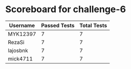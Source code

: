 # Scoreboard for challenge-6
| Username   | Passed Tests | Total Tests |
|------------|--------------|-------------|
| MYK12397 | 7 | 7 |
| RezaSi | 7 | 7 |
| lajosbnk | 7 | 7 |
| mick4711 | 7 | 7 |
